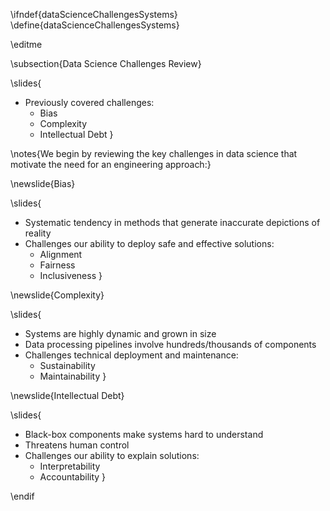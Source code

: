 \ifndef{dataScienceChallengesSystems}
\define{dataScienceChallengesSystems}

\editme

\subsection{Data Science Challenges Review}

\slides{
* Previously covered challenges:
    * Bias
    * Complexity 
    * Intellectual Debt
}

\notes{We begin by reviewing the key challenges in data science that motivate the need for an engineering approach:}

\newslide{Bias}

\slides{
* Systematic tendency in methods that generate inaccurate depictions of reality
* Challenges our ability to deploy safe and effective solutions:
    * Alignment
    * Fairness
    * Inclusiveness
}

\newslide{Complexity}

\slides{
* Systems are highly dynamic and grown in size
* Data processing pipelines involve hundreds/thousands of components
* Challenges technical deployment and maintenance:
    * Sustainability
    * Maintainability
}

\newslide{Intellectual Debt}

\slides{
* Black-box components make systems hard to understand
* Threatens human control
* Challenges our ability to explain solutions:
    * Interpretability
    * Accountability
}

\endif

